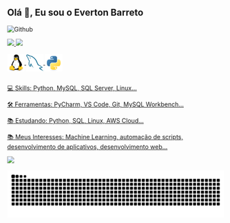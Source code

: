 ## Olá 👋, Eu sou o Everton Barreto
![Github](https://img.shields.io/github/followers/Evertinho?label=Follow&style=social)
<div>
  <a href="https://github.com/Evertinho">
  <img height="130em" src="https://github-readme-stats.vercel.app/api?username=Evertinho&show_icons=true&theme=dark&include_all_commits=true&count_private=true"/>
  <img height="130em" src="https://github-readme-stats.vercel.app/api/top-langs/?username=Evertinho&layout=compact&langs_count=7&theme=dark"/>
</div>
<div style="display: inline_block"><br>
  <img align="center" alt="Everton-Linux" height="40" width="40" src="https://raw.githubusercontent.com/devicons/devicon/master/icons/linux/linux-original.svg">
  <img align="center" alt="Everton-MySQL" height="40" width="40" src="https://raw.githubusercontent.com/devicons/devicon/master/icons/mysql/mysql-original.svg">
  <img align="center" alt="Everton-Python" height="40" width="40" src="https://raw.githubusercontent.com/devicons/devicon/master/icons/python/python-original.svg">
</div>
  
  ##

💻 Skills: Python, MySQL, SQL Server, Linux...

🛠️ Ferramentas: PyCharm, VS Code, Git, MySQL Workbench...

📚 Estudando: Python, SQL, Linux, AWS Cloud...

📚 Meus Interesses: Machine Learning, automação de scripts, desenvolvimento de aplicativos, desenvolvimento web...
  
 <a href = "mailto:barreto.everton2020@gmail.com"><img src="https://img.shields.io/badge/-Gmail-%23333?style=for-the-badge&logo=gmail&logoColor=white" target="_blank"></a>

![Snake animation](https://github.com/Evertinho/Evertinho/blob/output/github-contribution-grid-snake.svg)
<!--
**Evertinho/Evertinho** is a ✨ _special_ ✨ repository because its `README.md` (this file) appears on your GitHub profile.

Here are some ideas to get you started:

- 🔭 I’m currently working on ...
- 🌱 I’m currently learning ...
- 👯 I’m looking to collaborate on ...
- 🤔 I’m looking for help with ...
- 💬 Ask me about ...
- 📫 How to reach me: ...
- 😄 Pronouns: ...
- ⚡ Fun fact: ...
-->
